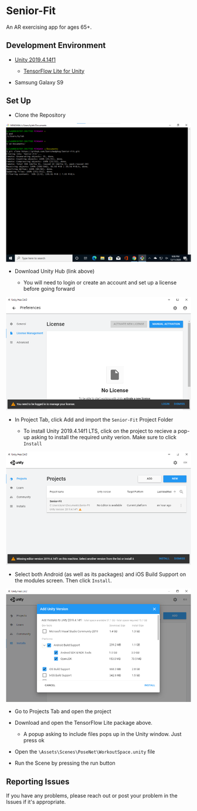 # Senior-Fit 
An AR exercising app for ages 65+.
## Development Environment
- [Unity 2019.4.14f1](https://unity3d.com/get-unity/download)
  - [TensorFlow Lite for Unity](https://openupm.com/packages/com.github.asus4.tflite/)
  
- Samsung Galaxy S9

## Set Up
* Clone the Repository

![](Images/pull_rep.png)

* Download Unity Hub (link above) 

  * You will need to login or create an account and set up a license before going forward
  
![](Images/unity_0.png)

* In Project Tab, click Add and import the `Senior-Fit` Project Folder

  * To install Unity 2019.4.14f1 LTS, click on the project to recieve a pop-up asking to install the required unity verion. Make sure to click `Install`

![](Images/unity_1.png)

* Select both Android (as well as its packages) and iOS Build Support on the modules screen. Then click `Install`.

![](Images/unity_2.png)

* Go to Projects Tab and open the project

* Download and open the TensorFlow Lite package above. 

  * A popup asking to include files pops up in the Unity window. Just press ok
  
* Open the `\Assets\Scenes\PoseNet\WorkoutSpace.unity` file

* Run the Scene by pressing the run button


## Reporting Issues

If you have any problems, please reach out or post your problem in the Issues if it's appropriate.
